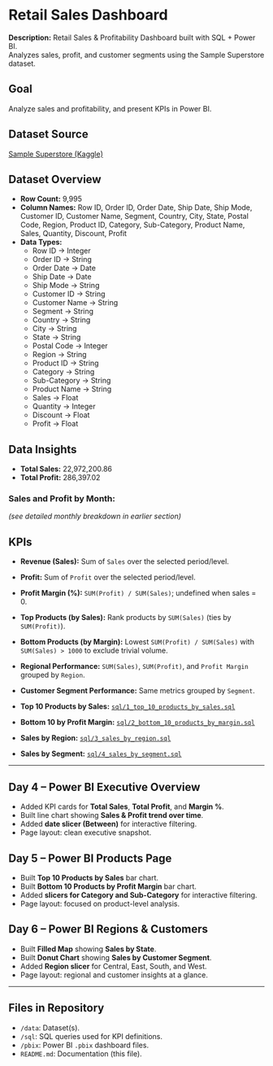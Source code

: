 # Retail Sales Dashboard

**Description:** Retail Sales & Profitability Dashboard built with SQL + Power BI.  
Analyzes sales, profit, and customer segments using the Sample Superstore dataset.

## Goal
Analyze sales and profitability, and present KPIs in Power BI.

## Dataset Source
[Sample Superstore (Kaggle)](https://www.kaggle.com/datasets/vivek468/superstore-dataset-final)

## Dataset Overview
- **Row Count:** 9,995
- **Column Names:** Row ID, Order ID, Order Date, Ship Date, Ship Mode, Customer ID, Customer Name, Segment, Country, City, State, Postal Code, Region, Product ID, Category, Sub-Category, Product Name, Sales, Quantity, Discount, Profit
- **Data Types:**
  - Row ID → Integer
  - Order ID → String
  - Order Date → Date
  - Ship Date → Date
  - Ship Mode → String
  - Customer ID → String
  - Customer Name → String
  - Segment → String
  - Country → String
  - City → String
  - State → String
  - Postal Code → Integer
  - Region → String
  - Product ID → String
  - Category → String
  - Sub-Category → String
  - Product Name → String
  - Sales → Float
  - Quantity → Integer
  - Discount → Float
  - Profit → Float

## Data Insights

- **Total Sales:** 22,972,200.86  
- **Total Profit:** 286,397.02  

### Sales and Profit by Month:

*(see detailed monthly breakdown in earlier section)*

## KPIs

- **Revenue (Sales):** Sum of `Sales` over the selected period/level.  
- **Profit:** Sum of `Profit` over the selected period/level.  
- **Profit Margin (%):** `SUM(Profit) / SUM(Sales)`; undefined when sales = 0.  
- **Top Products (by Sales):** Rank products by `SUM(Sales)` (ties by `SUM(Profit)`).  
- **Bottom Products (by Margin):** Lowest `SUM(Profit) / SUM(Sales)` with `SUM(Sales) > 1000` to exclude trivial volume.  
- **Regional Performance:** `SUM(Sales)`, `SUM(Profit)`, and `Profit Margin` grouped by `Region`.  
- **Customer Segment Performance:** Same metrics grouped by `Segment`.  

- **Top 10 Products by Sales:** [`sql/1_top_10_products_by_sales.sql`](sql/1_top_10_products_by_sales.sql)  
- **Bottom 10 by Profit Margin:** [`sql/2_bottom_10_products_by_margin.sql`](sql/2_bottom_10_products_by_margin.sql)  
- **Sales by Region:** [`sql/3_sales_by_region.sql`](sql/3_sales_by_region.sql)  
- **Sales by Segment:** [`sql/4_sales_by_segment.sql`](sql/4_sales_by_segment.sql)  

---

## Day 4 – Power BI Executive Overview
- Added KPI cards for **Total Sales**, **Total Profit**, and **Margin %**.  
- Built line chart showing **Sales & Profit trend over time**.  
- Added **date slicer (Between)** for interactive filtering.  
- Page layout: clean executive snapshot.  

## Day 5 – Power BI Products Page
- Built **Top 10 Products by Sales** bar chart.  
- Built **Bottom 10 Products by Profit Margin** bar chart.  
- Added **slicers for Category and Sub-Category** for interactive filtering.  
- Page layout: focused on product-level analysis.  

## Day 6 – Power BI Regions & Customers
- Built **Filled Map** showing **Sales by State**.  
- Built **Donut Chart** showing **Sales by Customer Segment**.  
- Added **Region slicer** for Central, East, South, and West.  
- Page layout: regional and customer insights at a glance.  

---

## Files in Repository
- `/data`: Dataset(s).  
- `/sql`: SQL queries used for KPI definitions.  
- `/pbix`: Power BI `.pbix` dashboard files.  
- `README.md`: Documentation (this file).  
